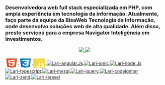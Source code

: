  
 ### Desenvolvedora web full stack especializada em PHP, com ampla experiência em tecnologia da informação. Atualmente, faço parte da equipe da BisaWeb Tecnologia da     Informação, onde desenvolvo soluções web de alta qualidade. Além disso, presto serviços para a empresa Navigator Inteligência em Investimentos.


<div align="center">
  <a href="https://github.com/LarissaNSilva">
  <img height="180em" src="https://github-readme-stats.vercel.app/api?username=LarissaNSilva&show_icons=true&theme=dracula&include_all_commits=true&count_private=true"/>
  <img height="180em" src="https://github-readme-stats.vercel.app/api/top-langs/?username=LarissaNSilva&layout=compact&langs_count=7&theme=dracula"/>
</div>
<div style="display: inline_block"><br>
     <img align="center" alt="Lari-HTML" height="30" width="40" src="https://raw.githubusercontent.com/devicons/devicon/master/icons/html5/html5-original.svg">
      <img align="center" alt="Lari-CSS" height="30" width="40" src="https://raw.githubusercontent.com/devicons/devicon/master/icons/css3/css3-original.svg">
      <img align="center" alt="Lari-Js" height="30" width="40" src="https://raw.githubusercontent.com/devicons/devicon/master/icons/javascript/javascript-plain.svg">
      <img align="center" alt="Lari-angular.Js" height="30" width="40" src="https://cdn.jsdelivr.net/gh/devicons/devicon/icons/angularjs/angularjs-original.svg">
      <img align="center" alt="Lari-ionic" height="30" width="40" src="https://cdn.jsdelivr.net/gh/devicons/devicon/icons/ionic/ionic-original.svg" />
      <img  align="center" alt="Lari-node.Js" height="30" width="40"src="https://cdn.jsdelivr.net/gh/devicons/devicon/icons/nodejs/nodejs-plain.svg" />
      <img align="center" alt="Lari-typescript" height="30" width="40" src="https://cdn.jsdelivr.net/gh/devicons/devicon/icons/typescript/typescript-original.svg" />
      <img align="center" alt="Lari-mysql" height="30" width="40" src="https://cdn.jsdelivr.net/gh/devicons/devicon/icons/mysql/mysql-original.svg" />
      <img align="center" alt="Lari-jquery" height="30" width="40" src="https://cdn.jsdelivr.net/gh/devicons/devicon/icons/jquery/jquery-original.svg" />
      <img align="center" alt="Lari-codeigniter" height="30" width="40" src="https://cdn.jsdelivr.net/gh/devicons/devicon/icons/codeigniter/codeigniter-plain.svg" />
      <img align="center" alt="Lari-zend" height="30" width="40" src="https://cdn.jsdelivr.net/gh/devicons/devicon/icons/zend/zend-plain.svg" />
      <img align="center" alt="Lari-laravel" height="30" width="40" src="https://cdn.jsdelivr.net/gh/devicons/devicon/icons/laravel/laravel-plain-wordmark.svg" />
  

  </div>
</div>
  
     

